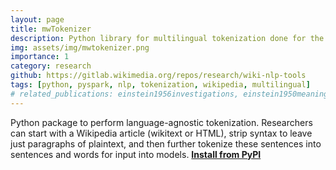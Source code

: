 ```yaml
---
layout: page
title: mwTokenizer
description: Python library for multilingual tokenization done for the Wikimedia Foundation.
img: assets/img/mwtokenizer.png
importance: 1
category: research
github: https://gitlab.wikimedia.org/repos/research/wiki-nlp-tools
tags: [python, pyspark, nlp, tokenization, wikipedia, multilingual]
# related_publications: einstein1956investigations, einstein1950meaning
---
```


Python package to perform language-agnostic tokenization. Researchers can start with a Wikipedia article (wikitext or HTML), strip syntax to leave just paragraphs of plaintext, and then further tokenize these sentences into sentences and words for input into models. <a href='https://pypi.org/project/mwtokenizer/'> <b>Install from PyPI</b></a>


